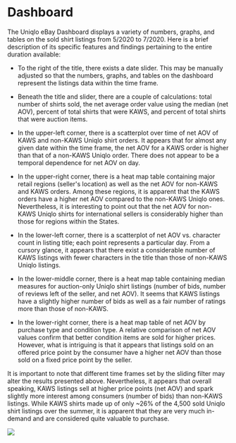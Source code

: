 # Dashboard

The Uniqlo eBay Dashboard displays a variety of numbers, graphs, and tables on the sold shirt listings from 5/2020 to 7/2020. Here is a brief description of its specific features and findings pertaining to the entire duration available:
* To the right of the title, there exists a date slider. This may be manually adjusted so that the numbers, graphs, and tables on the dashboard represent the listings data within the time frame.


* Beneath the title and slider, there are a couple of calculations: total number of shirts sold, the net average order value using the median (net AOV), percent of total shirts that were KAWS, and percent of total shirts that were auction items.


* In the upper-left corner, there is a scatterplot over time of net AOV of KAWS and non-KAWS Uniqlo shirt orders. It appears that for almost any given date within the time frame, the net AOV for a KAWS order is higher than that of a non-KAWS Uniqlo order. There does not appear to be a temporal dependence for net AOV on day.


* In the upper-right corner, there is a heat map table containing major retail regions (seller's location) as well as the net AOV for non-KAWS and KAWS orders. Among these regions, it is apparent that the KAWS orders have a higher net AOV compared to the non-KAWS Uniqlo ones. Nevertheless, it is interesting to point out that the net AOV for non-KAWS Uniqlo shirts for international sellers is considerably higher than those for regions within the States. 


* In the lower-left corner, there is a scatterplot of net AOV vs. character count in listing title; each point represents a particular day. From a cursory glance, it appears that there exist a considerable number of KAWS listings with fewer characters in the title than those of non-KAWS Uniqlo listings.


* In the lower-middle corner, there is a heat map table containing median measures for auction-only Uniqlo shirt listings (number of bids, number of reviews left of the seller, and net AOV). It seems that KAWS listings have a slightly higher number of bids as well as a fair number of ratings more than those of non-KAWS.


* In the lower-right corner, there is a heat map table of net AOV by purchase type and condition type. A relative comparison of net AOV values confirm that better condition items are sold for higher prices. However, what is intriguing is that it appears that listings sold on an offered price point by the consumer have a higher net AOV than those sold on a fixed price point by the seller.  

It is important to note that different time frames set by the sliding filter may alter the results presented above. Nevertheless, it appears that overall speaking, KAWS listings sell at higher price points (net AOV) and spark slightly more interest among consumers (number of bids) than non-KAWS listings. While KAWS shirts made up of only ~26% of the 4,500 sold Uniqlo shirt listings over the summer, it is apparent that they are very much in-demand and are considered quite valuable to purchase.

![](https://raw.githubusercontent.com/eshiang21/uniqlo_ebay/master/kaws_ebay_dash.png)
